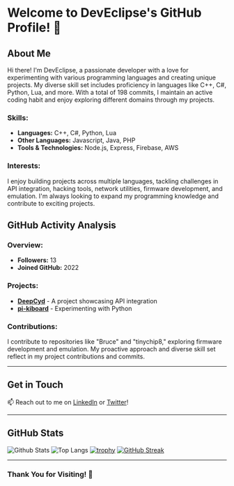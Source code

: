 # Welcome to DevEclipse's GitHub Profile! 👋

## About Me

Hi there! I'm DevEclipse, a passionate developer with a love for experimenting with various programming languages and creating unique projects. My diverse skill set includes proficiency in languages like C++, C#, Python, Lua, and more. With a total of 198 commits, I maintain an active coding habit and enjoy exploring different domains through my projects.

### Skills:

- **Languages:** C++, C#, Python, Lua
- **Other Languages:** Javascript, Java, PHP
- **Tools & Technologies:** Node.js, Express, Firebase, AWS

### Interests:

I enjoy building projects across multiple languages, tackling challenges in API integration, hacking tools, network utilities, firmware development, and emulation. I'm always looking to expand my programming knowledge and contribute to exciting projects.

## GitHub Activity Analysis

### Overview:

- **Followers:** 13
- **Joined GitHub:** 2022

### Projects:

- [**DeepCyd**](https://github.com/DevEclipse1/DeepCyd) - A project showcasing API integration
- [**pi-kiboard**](https://github.com/DevEclipse1/pi-kiboard) - Experimenting with Python

### Contributions:

I contribute to repositories like "Bruce" and "tinychip8," exploring firmware development and emulation. My proactive approach and diverse skill set reflect in my project contributions and commits.

---

## Get in Touch

📫 Reach out to me on [LinkedIn](https://www.linkedin.com/in/devEclipse/) or [Twitter](https://twitter.com/DevEclipse1)!

---

## GitHub Stats

![Github Stats](https://github-readme-stats.vercel.app/api?username=DevEclipse1)
![Top Langs](https://github-readme-stats.vercel.app/api/top-langs/?username=DevEclipse1)
[![trophy](https://github-profile-trophy.vercel.app/?username=DevEclipse1)](https://github.com/DevEclipse1)
[![GitHub Streak](https://streak-stats.demolab.com/?user=DevEclipse1)](https://git.io/streak-stats)

---

### Thank You for Visiting! 🚀
